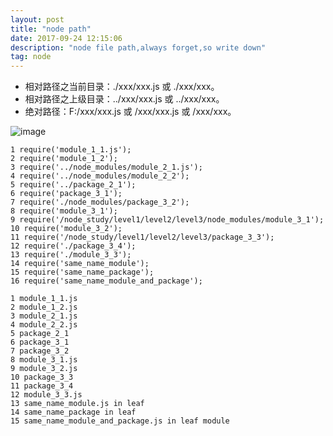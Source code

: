 ```yaml
---
layout: post
title: "node path"
date: 2017-09-24 12:15:06 
description: "node file path,always forget,so write down"
tag: node
---
```



- 相对路径之当前目录：./xxx/xxx.js 或 ./xxx/xxx。
- 相对路径之上级目录：../xxx/xxx.js 或 ../xxx/xxx。
- 绝对路径：F:/xxx/xxx.js 或 /xxx/xxx.js 或 /xxx/xxx。


![image](Lock-And-Key.github.io/images/posts/Node-Path/07131745-f8df335fb6d2424cbaf997109a647dcd.jpg)


```
1 require('module_1_1.js');
2 require('module_1_2');
3 require('../node_modules/module_2_1.js');
4 require('../node_modules/module_2_2');
5 require('../package_2_1');
6 require('package_3_1');
7 require('./node_modules/package_3_2');
8 require('module_3_1');
9 require('/node_study/level1/level2/level3/node_modules/module_3_1');
10 require('module_3_2');
11 require('/node_study/level1/level2/level3/package_3_3');
12 require('./package_3_4');
13 require('./module_3_3');
14 require('same_name_module');
15 require('same_name_package');
16 require('same_name_module_and_package');
```

```
1 module_1_1.js
2 module_1_2.js
3 module_2_1.js
4 module_2_2.js
5 package_2_1
6 package_3_1
7 package_3_2
8 module_3_1.js
9 module_3_2.js
10 package_3_3
11 package_3_4
12 module_3_3.js
13 same_name_module.js in leaf
14 same_name_package in leaf
15 same_name_module_and_package.js in leaf module
```
